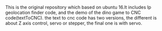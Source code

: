 This is the original repository which based on ubuntu 16.It includes Ip geolocation finder code, and the demo of the dino game to CNC code(textToCNC). the text to cnc code has two versions, the different is about Z axis control, servo or stepper, the final one is with servo.  


